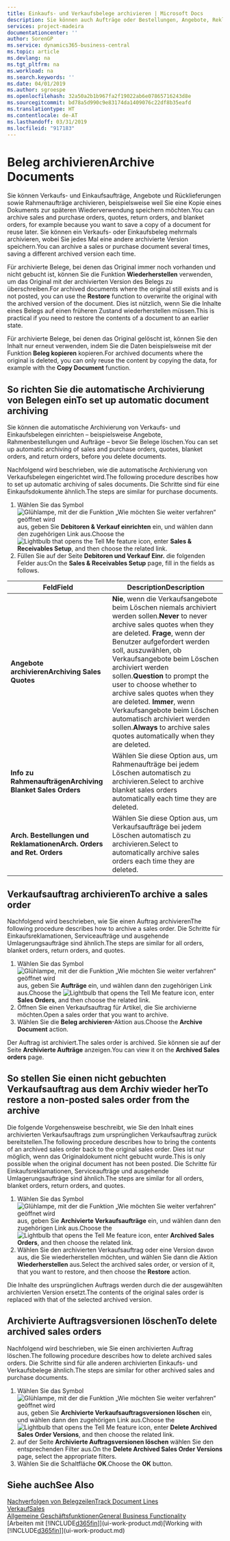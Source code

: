 ```yaml
---
title: Einkaufs- und Verkaufsbelege archivieren | Microsoft Docs
description: Sie können auch Aufträge oder Bestellungen, Angebote, Reklamationen und Rahmenaufträge archivieren, und Sie können den archivierten Beleg verwenden, um den Beleg neu zu erstellen, dass er aus archiviert wurde.
services: project-madeira
documentationcenter: ''
author: SorenGP
ms.service: dynamics365-business-central
ms.topic: article
ms.devlang: na
ms.tgt_pltfrm: na
ms.workload: na
ms.search.keywords: ''
ms.date: 04/01/2019
ms.author: sgroespe
ms.openlocfilehash: 32a50a2b1b967fa2f19022ab6e07865716243d8e
ms.sourcegitcommit: bd78a5d990c9e83174da1409076c22df8b35eafd
ms.translationtype: HT
ms.contentlocale: de-AT
ms.lasthandoff: 03/31/2019
ms.locfileid: "917183"
---
```

# <a name="archive-documents"></a><span data-ttu-id="a558b-103">Beleg archivieren</span><span class="sxs-lookup"><span data-stu-id="a558b-103">Archive Documents</span></span>
<span data-ttu-id="a558b-104">Sie können Verkaufs- und Einkaufsaufträge, Angebote und Rücklieferungen sowie Rahmenaufträge archivieren, beispielsweise weil Sie eine Kopie eines Dokuments zur späteren Wiederverwendung speichern möchten.</span><span class="sxs-lookup"><span data-stu-id="a558b-104">You can archive sales and purchase orders, quotes, return orders, and blanket orders, for example because you want to save a copy of a document for reuse later.</span></span> <span data-ttu-id="a558b-105">Sie können ein Verkaufs- oder Einkaufsbeleg mehrmals archivieren, wobei Sie jedes Mal eine andere archivierte Version speichern.</span><span class="sxs-lookup"><span data-stu-id="a558b-105">You can archive a sales or purchase document several times, saving a different archived version each time.</span></span>

<span data-ttu-id="a558b-106">Für archivierte Belege, bei denen das Original immer noch vorhanden und nicht gebucht ist, können Sie die Funktion **Wiederherstellen** verwenden, um das Original mit der archivierten Version des Belegs zu überschreiben.</span><span class="sxs-lookup"><span data-stu-id="a558b-106">For archived documents where the original still exists and is not posted, you can use the **Restore** function to overwrite the original with the archived version of the document.</span></span> <span data-ttu-id="a558b-107">Dies ist nützlich, wenn Sie die Inhalte eines Belegs auf einen früheren Zustand wiederherstellen müssen.</span><span class="sxs-lookup"><span data-stu-id="a558b-107">This is practical if you need to restore the contents of a document to an earlier state.</span></span>

<span data-ttu-id="a558b-108">Für archivierte Belege, bei denen das Original gelöscht ist, können Sie den Inhalt nur erneut verwenden, indem Sie die Daten beispielsweise mit der Funktion **Beleg kopieren** kopieren.</span><span class="sxs-lookup"><span data-stu-id="a558b-108">For archived documents where the original is deleted, you can only reuse the content by copying the data, for example with the **Copy Document** function.</span></span>   

## <a name="to-set-up-automatic-document-archiving"></a><span data-ttu-id="a558b-109">So richten Sie die automatische Archivierung von Belegen ein</span><span class="sxs-lookup"><span data-stu-id="a558b-109">To set up automatic document archiving</span></span>  
<span data-ttu-id="a558b-110">Sie können die automatische Archivierung von Verkaufs- und Einkaufsbelegen einrichten – beispielsweise Angebote, Rahmenbestellungen und Aufträge – bevor Sie Belege löschen.</span><span class="sxs-lookup"><span data-stu-id="a558b-110">You can set up automatic archiving of sales and purchase orders, quotes, blanket orders, and return orders, before you delete documents.</span></span>

<span data-ttu-id="a558b-111">Nachfolgend wird beschrieben, wie die automatische Archivierung von Verkaufsbelegen eingerichtet wird.</span><span class="sxs-lookup"><span data-stu-id="a558b-111">The following procedure describes how to set up automatic archiving of sales documents.</span></span> <span data-ttu-id="a558b-112">Die Schritte sind für eine Einkaufsdokumente ähnlich.</span><span class="sxs-lookup"><span data-stu-id="a558b-112">The steps are similar for purchase documents.</span></span>
1.  <span data-ttu-id="a558b-113">Wählen Sie das Symbol ![Glühlampe, mit der die Funktion „Wie möchten Sie weiter verfahren“ geöffnet wird](media/ui-search/search_small.png "Wie möchten Sie weiter verfahren?") aus, geben Sie **Debitoren & Verkauf einrichten** ein, und wählen dann den zugehörigen Link aus.</span><span class="sxs-lookup"><span data-stu-id="a558b-113">Choose the ![Lightbulb that opens the Tell Me feature](media/ui-search/search_small.png "Tell me what you want to do") icon, enter **Sales & Receivables Setup**, and then choose the related link.</span></span>
2. <span data-ttu-id="a558b-114">Füllen Sie auf der Seite **Debitoren und Verkauf Einr.** die folgenden Felder aus:</span><span class="sxs-lookup"><span data-stu-id="a558b-114">On the **Sales & Receivables Setup** page, fill in the fields as follows.</span></span>

|<span data-ttu-id="a558b-115">Feld</span><span class="sxs-lookup"><span data-stu-id="a558b-115">Field</span></span>|<span data-ttu-id="a558b-116">Description</span><span class="sxs-lookup"><span data-stu-id="a558b-116">Description</span></span>|
|-----|-----------|
|<span data-ttu-id="a558b-117">**Angebote archivieren**</span><span class="sxs-lookup"><span data-stu-id="a558b-117">**Archiving Sales Quotes**</span></span>|<span data-ttu-id="a558b-118">**Nie**, wenn die Verkaufsangebote beim Löschen niemals archiviert werden sollen.</span><span class="sxs-lookup"><span data-stu-id="a558b-118">**Never** to never archive sales quotes when they are deleted.</span></span> <span data-ttu-id="a558b-119">**Frage**, wenn der Benutzer aufgefordert werden soll, auszuwählen, ob Verkaufsangebote beim Löschen archiviert werden sollen.</span><span class="sxs-lookup"><span data-stu-id="a558b-119">**Question** to prompt the user to choose whether to archive sales quotes when they are deleted.</span></span> <span data-ttu-id="a558b-120">**Immer**, wenn Verkaufsangebote beim Löschen automatisch archiviert werden sollen.</span><span class="sxs-lookup"><span data-stu-id="a558b-120">**Always** to archive sales quotes automatically when they are deleted.</span></span>|
|<span data-ttu-id="a558b-121">**Info zu Rahmenaufträgen**</span><span class="sxs-lookup"><span data-stu-id="a558b-121">**Archiving Blanket Sales Orders**</span></span>|<span data-ttu-id="a558b-122">Wählen Sie diese Option aus, um Rahmenaufträge bei jedem Löschen automatisch zu archivieren.</span><span class="sxs-lookup"><span data-stu-id="a558b-122">Select to archive blanket sales orders automatically each time they are deleted.</span></span>|
|<span data-ttu-id="a558b-123">**Arch. Bestellungen und Reklamationen**</span><span class="sxs-lookup"><span data-stu-id="a558b-123">**Arch. Orders and Ret. Orders**</span></span>|<span data-ttu-id="a558b-124">Wählen Sie diese Option aus, um Verkaufsaufträge bei jedem Löschen automatisch zu archivieren.</span><span class="sxs-lookup"><span data-stu-id="a558b-124">Select to automatically archive sales orders each time they are deleted.</span></span>|

## <a name="to-archive-a-sales-order"></a><span data-ttu-id="a558b-125">Verkaufsauftrag archivieren</span><span class="sxs-lookup"><span data-stu-id="a558b-125">To archive a sales order</span></span>
<span data-ttu-id="a558b-126">Nachfolgend wird beschrieben, wie Sie einen Auftrag archivieren</span><span class="sxs-lookup"><span data-stu-id="a558b-126">The following procedure describes how to archive a sales order.</span></span> <span data-ttu-id="a558b-127">Die Schritte für Einkaufsreklamationen, Serviceaufträge und ausgehende Umlagerungsaufträge sind ähnlich.</span><span class="sxs-lookup"><span data-stu-id="a558b-127">The steps are similar for all orders, blanket orders, return orders, and quotes.</span></span>

1.  <span data-ttu-id="a558b-128">Wählen Sie das Symbol ![Glühlampe, mit der die Funktion „Wie möchten Sie weiter verfahren“ geöffnet wird](media/ui-search/search_small.png "Wie möchten Sie weiter verfahren?") aus, geben Sie **Aufträge** ein, und wählen dann den zugehörigen Link aus.</span><span class="sxs-lookup"><span data-stu-id="a558b-128">Choose the ![Lightbulb that opens the Tell Me feature](media/ui-search/search_small.png "Tell me what you want to do") icon, enter **Sales Orders**, and then choose the related link.</span></span>  
2.  <span data-ttu-id="a558b-129">Öffnen Sie einen Verkaufsauftrag für Artikel, die Sie archivierne möchten.</span><span class="sxs-lookup"><span data-stu-id="a558b-129">Open a sales order that you want to archive.</span></span>  
3.  <span data-ttu-id="a558b-130">Wählen Sie die **Beleg archivieren**-Aktion aus.</span><span class="sxs-lookup"><span data-stu-id="a558b-130">Choose the **Archive Document** action.</span></span>

<span data-ttu-id="a558b-131">Der Auftrag ist archiviert.</span><span class="sxs-lookup"><span data-stu-id="a558b-131">The sales order is archived.</span></span> <span data-ttu-id="a558b-132">Sie können sie auf der Seite **Archivierte Aufträge** anzeigen.</span><span class="sxs-lookup"><span data-stu-id="a558b-132">You can view it on the **Archived Sales orders** page.</span></span>

## <a name="to-restore-a-non-posted-sales-order-from-the-archive"></a><span data-ttu-id="a558b-133">So stellen Sie einen nicht gebuchten Verkaufsauftrag aus dem Archiv wieder her</span><span class="sxs-lookup"><span data-stu-id="a558b-133">To restore a non-posted sales order from the archive</span></span>
<span data-ttu-id="a558b-134">Die folgende Vorgehensweise beschreibt, wie Sie den Inhalt eines archivierten Verkaufsauftrags zum ursprünglichen Verkaufsauftrag zurück bereitstellen.</span><span class="sxs-lookup"><span data-stu-id="a558b-134">The following procedure describes how to bring the contents of an archived sales order back to the original sales order.</span></span> <span data-ttu-id="a558b-135">Dies ist nur möglich, wenn das Originaldokument nicht gebucht wurde.</span><span class="sxs-lookup"><span data-stu-id="a558b-135">This is only possible when the original document has not been posted.</span></span> <span data-ttu-id="a558b-136">Die Schritte für Einkaufsreklamationen, Serviceaufträge und ausgehende Umlagerungsaufträge sind ähnlich.</span><span class="sxs-lookup"><span data-stu-id="a558b-136">The steps are similar for all orders, blanket orders, return orders, and quotes.</span></span>

1. <span data-ttu-id="a558b-137">Wählen Sie das Symbol ![Glühlampe, mit der die Funktion „Wie möchten Sie weiter verfahren“ geöffnet wird](media/ui-search/search_small.png "Wie möchten Sie weiter verfahren?") aus, geben Sie **Archivierte Verkaufsaufträge** ein, und wählen dann den zugehörigen Link aus.</span><span class="sxs-lookup"><span data-stu-id="a558b-137">Choose the ![Lightbulb that opens the Tell Me feature](media/ui-search/search_small.png "Tell me what you want to do") icon, enter **Archived Sales Orders**, and then choose the related link.</span></span>
2. <span data-ttu-id="a558b-138">Wählen Sie den archivierten Verkaufsauftrag oder eine Version davon aus, die Sie wiederherstellen möchten, und wählen Sie dann die Aktion **Wiederherstellen** aus.</span><span class="sxs-lookup"><span data-stu-id="a558b-138">Select the archived sales order, or version of it, that you want to restore, and then choose the **Restore** action.</span></span>  

<span data-ttu-id="a558b-139">Die Inhalte des ursprünglichen Auftrags werden durch die der ausgewählten archivierten Version ersetzt.</span><span class="sxs-lookup"><span data-stu-id="a558b-139">The contents of the original sales order is replaced with that of the selected archived version.</span></span>

## <a name="to-delete-archived-sales-orders"></a><span data-ttu-id="a558b-140">Archivierte Auftragsversionen löschen</span><span class="sxs-lookup"><span data-stu-id="a558b-140">To delete archived sales orders</span></span>
<span data-ttu-id="a558b-141">Nachfolgend wird beschrieben, wie Sie einen archivierten Auftrag löschen.</span><span class="sxs-lookup"><span data-stu-id="a558b-141">The following procedure describes how to delete archived sales orders.</span></span> <span data-ttu-id="a558b-142">Die Schritte sind für alle anderen archivierten Einkaufs- und Verkaufsbelege ähnlich.</span><span class="sxs-lookup"><span data-stu-id="a558b-142">The steps are similar for other archived sales and purchase documents.</span></span>

1.  <span data-ttu-id="a558b-143">Wählen Sie das Symbol ![Glühlampe, mit der die Funktion „Wie möchten Sie weiter verfahren“ geöffnet wird](media/ui-search/search_small.png "Wie möchten Sie weiter verfahren?") aus, geben Sie **Archivierte Verkaufsauftragsversionen löschen** ein, und wählen dann den zugehörigen Link aus.</span><span class="sxs-lookup"><span data-stu-id="a558b-143">Choose the ![Lightbulb that opens the Tell Me feature](media/ui-search/search_small.png "Tell me what you want to do") icon, enter **Delete Archived Sales Order Versions**, and then choose the related link.</span></span>  
2.  <span data-ttu-id="a558b-144">auf der Seite **Archivierte Auftragsversionen löschen** wählen Sie den entsprechenden Filter aus.</span><span class="sxs-lookup"><span data-stu-id="a558b-144">On the **Delete Archived Sales Order Versions** page, select the appropriate filters.</span></span>  
3.  <span data-ttu-id="a558b-145">Wählen Sie die Schaltfläche **OK**.</span><span class="sxs-lookup"><span data-stu-id="a558b-145">Choose the **OK** button.</span></span>

## <a name="see-also"></a><span data-ttu-id="a558b-146">Siehe auch</span><span class="sxs-lookup"><span data-stu-id="a558b-146">See Also</span></span>
[<span data-ttu-id="a558b-147">Nachverfolgen von Belegzeilen</span><span class="sxs-lookup"><span data-stu-id="a558b-147">Track Document Lines</span></span>](across-how-to-track-document-lines.md)  
[<span data-ttu-id="a558b-148">Verkauf</span><span class="sxs-lookup"><span data-stu-id="a558b-148">Sales</span></span>](sales-manage-sales.md)  
[<span data-ttu-id="a558b-149">Allgemeine Geschäftsfunktionen</span><span class="sxs-lookup"><span data-stu-id="a558b-149">General Business Functionality</span></span>](ui-across-business-areas.md)  
<span data-ttu-id="a558b-150">[Arbeiten mit [!INCLUDE[d365fin](includes/d365fin_md.md)]](ui-work-product.md)</span><span class="sxs-lookup"><span data-stu-id="a558b-150">[Working with [!INCLUDE[d365fin](includes/d365fin_md.md)]](ui-work-product.md)</span></span>
